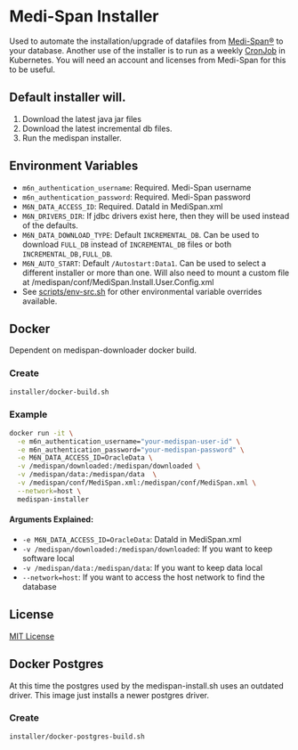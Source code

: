 # Medi-Span Installer

Used to automate the installation/upgrade of datafiles from [Medi-Span®](https://www.wolterskluwer.com/en/solutions/medi-span) to your database.
Another use of the installer is to run as a weekly [CronJob](helm/cronjob/README.md) in Kubernetes. You will need an account and licenses from Medi-Span for this to be useful.

## Default installer will.
1. Download the latest java jar files
2. Download the latest incremental db files.
3. Run the medispan installer.
## Environment Variables
- `m6n_authentication_username`: Required. Medi-Span username
- `m6n_authentication_password`: Required. Medi-Span password
- `M6N_DATA_ACCESS_ID`: Required. DataId in MediSpan.xml
- `M6N_DRIVERS_DIR`: If jdbc drivers exist here, then they will be used instead of the defaults.
- `M6N_DATA_DOWNLOAD_TYPE`: Default `INCREMENTAL_DB`. Can be used to download `FULL_DB` instead of `INCREMENTAL_DB` files or both `INCREMENTAL_DB,FULL_DB`.
- `M6N_AUTO_START`: Default `/Autostart:Data1`. Can be used to select a different installer or more than one.  Will also need to mount a custom file at /medispan/conf/MediSpan.Install.User.Config.xml
- See [scripts/env-src.sh](scripts/env-src.sh) for other environmental variable overrides available.

## Docker

Dependent on medispan-downloader docker build.

### Create
```bash
installer/docker-build.sh
```

### Example
```bash
docker run -it \
  -e m6n_authentication_username="your-medispan-user-id" \
  -e m6n_authentication_password="your-medispan-password" \
  -e M6N_DATA_ACCESS_ID=OracleData \
  -v /medispan/downloaded:/medispan/downloaded \
  -v /medispan/data:/medispan/data  \
  -v /medispan/conf/MediSpan.xml:/medispan/conf/MediSpan.xml \
  --network=host \
  medispan-installer
```

#### Arguments Explained:
- `-e M6N_DATA_ACCESS_ID=OracleData`: DataId in MediSpan.xml
- `-v /medispan/downloaded:/medispan/downloaded`: If you want to keep software local
- `-v /medispan/data:/medispan/data`: If you want to keep data local
- `--network=host`: If you want to access the host network to find the database

## License
[MIT License](LICENSE)

## Docker Postgres

At this time the postgres used by the medispan-install.sh uses an outdated driver.
This image just installs a newer postgres driver.

### Create
```bash
installer/docker-postgres-build.sh
```

